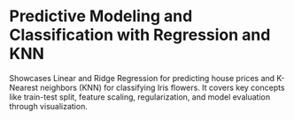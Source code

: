 # Predictive Modeling and Classification with Regression and KNN
Showcases Linear and Ridge Regression for predicting house prices and K-Nearest neighbors (KNN) for classifying Iris flowers. It covers key concepts like train-test split, feature scaling, regularization, and model evaluation through visualization.
